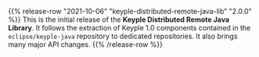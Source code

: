{{% release-row "2021-10-06" "keyple-distributed-remote-java-lib" "2.0.0" %}} 
This is the initial release of the **Keyple Distributed Remote Java Library**.
It follows the extraction of Keyple 1.0 components contained in the `eclipse/keyple-java` repository to dedicated repositories.
It also brings many major API changes.
{{% /release-row %}}
